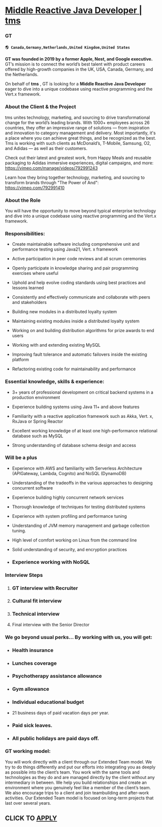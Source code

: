 # [Middle Reactive Java Developer | tms](https://www.remotewlb.com/apply/middle-reactive-java-developer-tms-76058)  
### GT  
#### `🌎 Canada,Germany,Netherlands,United Kingdom,United States`  

**GT was founded in 2019 by a former Apple, Nest, and Google executive.** GT’s mission is to connect the world’s best talent with product careers offered by high-growth companies in the UK, USA, Canada, Germany, and the Netherlands.

On behalf of **tms** , GT is looking for a **Middle Reactive Java Developer** eager to dive into a unique codebase using reactive programming and the Vert.x framework.

### **About the Client & the Project**

tms unites technology, marketing, and sourcing to drive transformational change for the world’s leading brands. With 1000+ employees across 26 countries, they offer an impressive range of solutions — from inspiration and innovation to category management and delivery. Most importantly, it's a place where you can achieve great things, and be recognized as the best. Tms is working with such clients as McDonald’s, T-Mobile, Samsung, O2, and Adidas — as well as their customers.

Check out their latest and greatest work, from Happy Meals and reusable packaging to Adidas immersive experiences, digital campaigns, and more: https://vimeo.com/manage/videos/792991243

Learn how they bring together technology, marketing, and sourcing to transform brands through "The Power of And": https://vimeo.com/792991410

###  **About the Role**

You will have the opportunity to move beyond typical enterprise technology and dive into a unique codebase using reactive programming and the Vert.x framework.

###  **Responsibilities:**

  * Create maintainable software including comprehensive unit and performance testing using Java21, Vert. x framework

  * Active participation in peer code reviews and all scrum ceremonies

  * Openly participate in knowledge sharing and pair programming exercises where useful 

  * Uphold and help evolve coding standards using best practices and lessons learned

  * Consistently and effectively communicate and collaborate with peers and stakeholders

  * Building new modules in a distributed loyalty system

  * Maintaining existing modules inside a distributed loyalty system 

  * Working on and building distribution algorithms for prize awards to end users 

  * Working with and extending existing MySQL

  * Improving fault tolerance and automatic failovers inside the existing platform

  * Refactoring existing code for maintainability and performance

###  **Essential knowledge, skills & experience:**

  * 3+ years of professional development on critical backend systems in a production environment

  * Experience building systems using Java 11+ and above features

  * Familiarity with a reactive application framework such as Akka, Vert. x, RxJava or Spring Reactor

  * Excellent working knowledge of at least one high-performance relational database such as MySQL

  * Strong understanding of database schema design and access

###  **Will be a plus**

  * Experience with AWS and familiarity with Serverless Architecture (APIGateway, Lambda, Cognito) and NoSQL (DynamoDB)

  * Understanding of the tradeoffs in the various approaches to designing concurrent software 

  * Experience building highly concurrent network services 

  * Thorough knowledge of techniques for testing distributed systems 

  * Experience with system profiling and performance tuning 

  * Understanding of JVM memory management and garbage collection tuning. 

  * High level of comfort working on Linux from the command line

  * Solid understanding of security, and encryption practices

  * ### Experience working with NoSQL

###  **Interview Steps**

  1. ### GT interview with Recruiter

  2. ### Cultural fit interview 

  3. ### Technical interview 

  4. Final interview with the Senior Director

###  **We go beyond usual perks… By working with us, you will get:**

  * ### Health insurance

  * ### Lunches coverage

  * ### Psychotherapy assistance allowance

  * ### Gym allowance

  * ### Individual educational budget

  * 21 business days of paid vacation days per year.

  * ### Paid sick leaves.

  * ### All public holidays are paid days off.

###  **GT working model:**

You will work directly with a client through our Extended Team model. We try to do things differently and put our efforts into integrating you as deeply as possible into the client’s team. You work with the same tools and technologies as they do and are managed directly by the client without any intermediary in between. We help you build relationships and create an environment where you genuinely feel like a member of the client’s team. We also encourage trips to a client and join teambuilding and after-work activities. Our Extended Team model is focused on long-term projects that last over several years.

  
## CLICK TO [APPLY](https://www.remotewlb.com/apply/middle-reactive-java-developer-tms-76058)

